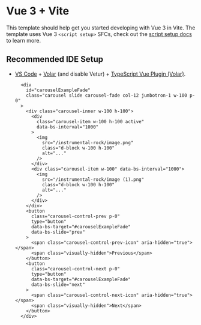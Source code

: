 # Vue 3 + Vite

This template should help get you started developing with Vue 3 in Vite. The template uses Vue 3 `<script setup>` SFCs, check out the [script setup docs](https://v3.vuejs.org/api/sfc-script-setup.html#sfc-script-setup) to learn more.

## Recommended IDE Setup

- [VS Code](https://code.visualstudio.com/) + [Volar](https://marketplace.visualstudio.com/items?itemName=Vue.volar) (and disable Vetur) + [TypeScript Vue Plugin (Volar)](https://marketplace.visualstudio.com/items?itemName=Vue.vscode-typescript-vue-plugin).




        <div
          id="carouselExampleFade"
          class="carousel slide carousel-fade col-12 jumbotron-1 w-100 p-0"
        >
          <div class="carousel-inner w-100 h-100">
            <div
              class="carousel-item w-100 h-100 active"
              data-bs-interval="1000"
            >
              <img
                src="/instrumental-rock/image.png"
                class="d-block w-100 h-100"
                alt="..."
              />
            </div>
            <div class="carousel-item w-100" data-bs-interval="1000">
              <img
                src="/instrumental-rock/image (1).png"
                class="d-block w-100 h-100"
                alt="..."
              />
            </div>
          </div>
          <button
            class="carousel-control-prev p-0"
            type="button"
            data-bs-target="#carouselExampleFade"
            data-bs-slide="prev"
          >
            <span class="carousel-control-prev-icon" aria-hidden="true"></span>
            <span class="visually-hidden">Previous</span>
          </button>
          <button
            class="carousel-control-next p-0"
            type="button"
            data-bs-target="#carouselExampleFade"
            data-bs-slide="next"
          >
            <span class="carousel-control-next-icon" aria-hidden="true"></span>
            <span class="visually-hidden">Next</span>
          </button>
        </div>